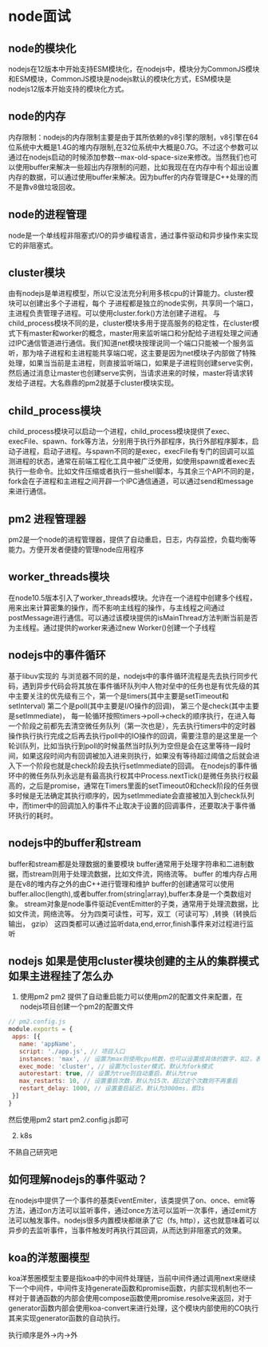 # node面试

## node的模块化

nodejs在12版本中开始支持ESM模块化，在nodejs中，模块分为CommonJS模块和ESM模块，CommonJS模块是nodejs默认的模块化方式，ESM模块是nodejs12版本开始支持的模块化方式。

## node的内存

内存限制：nodejs的内存限制主要是由于其所依赖的v8引擎的限制，v8引擎在64位系统中大概是1.4G的堆内存限制,在32位系统中大概是0.7G。不过这个参数可以通过在nodejs启动的时候添加参数--max-old-space-size来修改。当然我们也可以使用buffer来解决一些超出内存限制的问题，比如我现在在内存中有个超出设置内存的数据，可以通过使用buffer来解决。因为buffer的内存管理是C++处理的而不是靠v8做垃圾回收。

## node的进程管理

node是一个单线程非阻塞式I/O的异步编程语言，通过事件驱动和异步操作来实现它的非阻塞式。
## cluster模块

 由有nodejs是单进程模型，所以它没法充分利用多核cpu的计算能力。cluster模块可以创建出多个子进程，每个
 子进程都是独立的node实例，共享同一个端口，主进程负责管理子进程。可以使用cluster.fork()方法创建子进程。
 与child_process模块不同的是，cluster模块多用于提高服务的稳定性，在cluster模式下有master和worker的概念，master用来监听端口和分配给子进程处理之间通过IPC通信管道进行通信。我们知道net模块按理说同一个端口只能被一个服务监听，那为啥子进程和主进程能共享端口呢，这主要是因为net模块子内部做了特殊处理，如果当当前是主进程，则直接监听端口，如果是子进程则创建serve实例，然后通过消息让master也创建serve实例，当请求进来的时候，master将请求转发给子进程。大名鼎鼎的pm2就基于cluster模块实现。

## child_process模块
child_process模块可以启动一个进程，child_process模块提供了exec、execFile、spawn、fork等方法，分别用于执行外部程序，执行外部程序脚本，启动子进程，启动子进程。与spawn不同的是exec，execFile有专门的回调可以监测进程的状态，通常在前端工程化工具中被广泛使用，如使用spawn或者exec去执行一些命令。比如文件压缩或者执行一些shell脚本，与其余三个API不同的是，fork会在子进程和主进程之间开辟一个IPC通信通道，可以通过send和message来进行通信。

## pm2 进程管理器
pm2是一个node的进程管理器，提供了自动重启，日志，内存监控，负载均衡等能力。方便开发者便捷的管理node应用程序
## worker_threads模块

 在node10.5版本引入了worker_threads模块。允许在一个进程中创建多个线程，用来出来计算密集的操作，而不影响主线程的操作，与主线程之间通过postMessage进行通信。可以通过该模块提供的isMainThread方法判断当前是否为主线程。通过提供的worker来通过new Worker()创建一个子线程

 ## nodejs中的事件循环
基于libuv实现的
 与浏览器不同的是，nodejs中的事件循环流程是先去执行同步代码，遇到异步代码会将其放在事件循环队列中人物对垒中的任务也是有优先级的其中主要关注的优先级有三个，第一个是timers(其中主要是setTimeout和setInterval)
第二个是poll(其中主要是I/O操作的回调)， 第三个是check(其中主要是setImmediate)，
 每一轮循环按照timers->poll->check的顺序执行，在进入每一个阶段之前都先去清空微任务队列（第一次也是），先去执行timers中的定时器操作执行执行完成之后再去执行poll中的IO操作的回调，需要注意的是这里是一个轮训队列，比如当执行到poll的时候虽然当时队列为空但是会在这里等待一段时间，如果这段时间内有回调被加入进来则执行，如果没有等待超过阈值之后就会进入下一个阶段也就是check阶段去执行setImmediate的回调。
 在nodejs的事件循环中的微任务队列永远是有最高执行权其中Process.nextTick()是微任务执行权最高的，之后是promise，通常在Timers里面的setTimeout0和check阶段的任务很多时候是无法确定其执行顺序的，因为setImmediate会直接被加入到check队列中，而timer中的回调加入的事件不止取决于设置的回调事件，还要取决于事件循环执行的耗时。

 ## nodejs中的buffer和stream

 buffer和stream都是处理数据的重要模块
 buffer通常用于处理字符串和二进制数据，而stream则用于处理流数据，比如文件流，网络流等。
 buffer 的堆内存占用是在v8的堆内存之外的由C++进行管理和维护
 buffer的创建通常可以使用buffer.alloc(length),或者buffer.from(string|array),buffer本身是一个类数组对象。
 stream对象是node事件驱动EventEmitter的子类，通常用于处理流数据，比如文件流，网络流等。
 分为四类可读性，可写，双工（可读可写）,转换（转换后输出， gzip）
 这四类都可以通过监听data,end,error,finish事件来对过程进行监听

 ## nodejs 如果是使用cluster模块创建的主从的集群模式如果主进程挂了怎么办

 1. 使用pm2 pm2 提供了自动重启能力可以使用pm2的配置文件来配置，在nodejs项目创建一个pm2的配置文件

 ```js
 // pm2.config.js
module.exports = {
  apps: [{
    name: 'appName',
    script: './app.js', // 项目入口
    instances: 'max', // 设置为max则使用cpu核数，也可以设置成具体的数字，如2，表示只启动2个进程
    exec_mode: 'cluster', // 设置为cluster模式，默认为fork模式
    autorestart: true, // 设置为true则自动重启，默认为true
    max_restarts: 10, // 设置重启次数，默认为15次，超过这个次数则不再重启
    restart_delay: 1000, // 设置重启延迟，默认为3000ms，即3s
  }]
}
 ```
 然后使用pm2 start pm2.config.js即可

 2. k8s

 不熟自己研究吧

 ## 如何理解nodejs的事件驱动？
在nodejs中提供了一个事件的基类EventEmiter，该类提供了on、once、emit等方法，通过on方法可以监听事件，通过once方法可以监听一次事件，通过emit方法可以触发事件。nodejs很多内置模块都继承了它（fs, http），这也就意味着可以异步的去监听事件，当事件触发时再执行其回调，从而达到非阻塞式的效果。

## koa的洋葱圈模型

koa洋葱圈模型主要是指koa中的中间件处理链，当前中间件通过调用next来继续下一个中间件，中间件支持generate函数和promise函数，内部实现机制也不一样对于普通函数的内部会使用compose函数使用promise.resolve来返回，对于generator函数内部会使用koa-convert来进行处理，这个模块内部使用的CO执行其来实现generator函数的自动执行。

执行顺序是外->内->外

